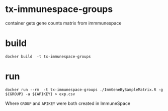 # tx-immunespace-groups
container gets gene counts matrix from immmunespace

# build
`docker build  -t tx-immunespace-groups`

# run
`docker run --rm  -t tx-immunespace-groups ./ImmGeneBySampleMatrix.R -g ${GROUP} -a ${APIKEY} > exp.csv`

Where `GROUP` and `APIKEY` were both created in ImmuneSpace
